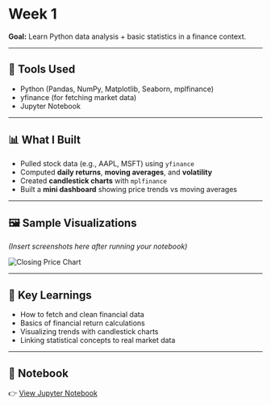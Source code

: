 # Week 1 

**Goal:** Learn Python data analysis + basic statistics in a finance context.

---

## 🔧 Tools Used
- Python (Pandas, NumPy, Matplotlib, Seaborn, mplfinance)
- yfinance (for fetching market data)
- Jupyter Notebook

---

## 📊 What I Built
- Pulled stock data (e.g., AAPL, MSFT) using `yfinance`
- Computed **daily returns**, **moving averages**, and **volatility**
- Created **candlestick charts** with `mplfinance`
- Built a **mini dashboard** showing price trends vs moving averages

---

## 🖼️ Sample Visualizations
*(Insert screenshots here after running your notebook)*

![Closing Price Chart](../assets/week1_price_chart.png)

---

## 📘 Key Learnings
- How to fetch and clean financial data
- Basics of financial return calculations
- Visualizing trends with candlestick charts
- Linking statistical concepts to real market data

---

## 📂 Notebook
👉 [View Jupyter Notebook](https://github.com/tush05tgsingh/tushita-portfolio/blob/main/projects/week1_stock_dashboard.ipynb)
